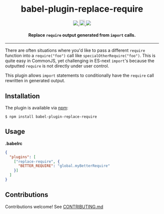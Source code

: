 <h1 align="center">babel-plugin-replace-require</h1>

<p align="center">
  <a href="https://raw.githubusercontent.com/FormidableLabs/babel-plugin-replace-require/master/LICENSE.txt">
    <img src='https://img.shields.io/badge/license-MIT-blue.svg?style=flat-square' />
  </a>
  <a href="https://badge.fury.io/js/babel-plugin-replace-require">
    <img src="https://badge.fury.io/js/babel-plugin-replace-require.svg" alt="npm version" height="18">
  </a>
  <a href='http://travis-ci.org/FormidableLabs/babel-plugin-replace-require'>
    <img src='https://secure.travis-ci.org/FormidableLabs/babel-plugin-replace-require.svg?branch=master' />
  </a>
</p>

<h4 align="center">
  Replace <code>require</code> output generated from <code>import</code> calls.
</h4>

***

There are often situations where you'd like to pass a different `require`
function into a `require("foo")` call like `specialOtherRequire("foo")`. This is
quite easy in CommonJS, yet challenging in ES-next `import`'s because the
outputted `require` is not directly under user control.

This plugin allows `import` statements to conditionally have the `require` call
rewritten in generated output.

## Installation

The plugin is available via [npm](https://www.npmjs.com/package/babel-plugin-replace-require):

```
$ npm install babel-plugin-replace-require
```

## Usage

**.babelrc**

```json
{
  "plugins": [
    ["replace-require", {
      "BETTER_REQUIRE": "global.myBetterRequire"
    }]
  ]
}
```

## Contributions

Contributions welcome! See [CONTRIBUTING.md](CONTRIBUTING.md)
